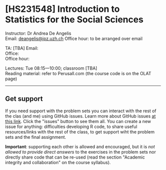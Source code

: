 # [HS231548] Introduction to Statistics for the Social Sciences

Instructor: Dr Andrea De Angelis  
Email: [deangelis@ipz.uzh.ch](mailto:deangelis@ipz.uzh.ch) 
Office hour: to be arranged over email  
  
  
TA: [TBA]
Email:   
Office:   
Office hour:   

    
Lectures: Tue 08:15—10:00; classroom [TBA]   
Reading material: refer to Perusall.com (the course code is on the OLAT page)    

---

## Get support

If you need support with the problem sets you can interact with the rest of the clas (and me) using GitHub issues. Learn more about GitHub issues [at this link](https://guides.github.com/features/issues/). Click the "issues" button to see them all. You can create a new issue for anything: difficulties developing R code, to share useful resources/links with the rest of the class, to get support wiht the problem sets and the final assignment.  

**Important**: supporting each other is allowed and encouraged, but it is *not allowed to provide direct answers* to the exercises in the problem sets nor directly share code that can be re-used (read the section "Academic integrity and collaboration" on the course syllabus).  


